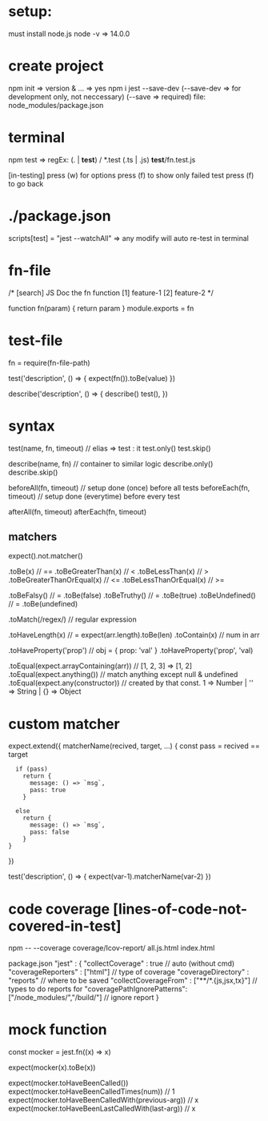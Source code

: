 <!--
  http://devhints.io/jest
  https://github.com/sapegin/jest-cheat-sheet/blob/master/Readme.md
-->

# setup:
  must install node.js
  node -v => 14.0.0


# create project
  npm init => version & ... => yes
  npm i jest --save-dev
  (--save-dev => for development only, not neccessary)
  (--save => required)
  file: node_modules/package.json


# terminal
  npm test => regEx: (. | __test__) / *.test (.ts | .js)
  __test__/fn.test.js

  [in-testing]
  press (w) for options
    press (f) to show only failed test
    press (f) to go back


# ./package.json
  scripts[test] = "jest --watchAll"
                => any modify will auto re-test in terminal


# fn-file
  /*  [search] JS Doc
    the fn function
    [1] feature-1
    [2] feature-2
  */

  function fn(param) { return param }
  module.exports = fn


# test-file
  fn = require(fn-file-path)

  test('description', () => {
    expect(fn()).toBe(value)
  })

  describe('description', () => {
    describe()
    test(),
  })


# syntax
  test(name, fn, timeout)     // elias => test : it
  test.only()
  test.skip()

  describe(name, fn)          // container to similar logic
  describe.only()
  describe.skip()

  beforeAll(fn, timeout)      // setup done (once) before all tests
  beforeEach(fn, timeout)     // setup done (everytime) before every test

  afterAll(fn, timeout)
  afterEach(fn, timeout)


## matchers
  expect().not.matcher()

  .toBe(x)                    // ==
  .toBeGreaterThan(x)         // <
  .toBeLessThan(x)            // >
  .toBeGreaterThanOrEqual(x)  // <=
  .toBeLessThanOrEqual(x)     // >=

  .toBeFalsy()                // = .toBe(false)
  .toBeTruthy()               // = .toBe(true)
  .toBeUndefined()            // = .toBe(undefined)

  .toMatch(/regex/)           // regular expression

  .toHaveLength(x)            // = expect(arr.length).toBe(len)
  .toContain(x)               // num in arr

  .toHaveProperty('prop')     // obj = { prop: 'val' }
  .toHaveProperty('prop', 'val)

  .toEqual(expect.arrayContaining(arr))  // [1, 2, 3] => [1, 2]
  .toEqual(expect.anything())  // match anything except null & undefined
  .toEqual(expect.any(constructor))
    // created by that const. 1 => Number | '' => String | {} => Object

# custom matcher
  expect.extend({
    matcherName(recived, target, ...) {
      const pass = recived == target

      if (pass)
        return {
          message: () => `msg`,
          pass: true
        }

      else
        return {
          message: () => `msg`,
          pass: false
        }
    }
  })

  test('description', () => { expect(var-1).matcherName(var-2) })


# code coverage  [lines-of-code-not-covered-in-test]
  npm -- --coverage
  coverage/Icov-report/
                      all.js.html
                      index.html

  package.json
    "jest" : {
      "collectCoverage" : true          // auto (without cmd)
      "coverageReporters" : ["html"]    // type of coverage
      "coverageDirectory" : "reports"   // where to be saved
      "collectCoverageFrom" : ["**/*.{js,jsx,tx}"]  // types to do reports for
      "coveragePathIgnorePatterns": ["/node_modules/","/build/"]    // ignore report
     }


# mock function
  const mocker = jest.fn((x) => x)

  expect(mocker(x).toBe(x))

  expect(mocker.toHaveBeenCalled())
  expect(mocker.toHaveBeenCalledTimes(num))           // 1
  expect(mocker.toHaveBeenCalledWith(previous-arg))   // x
  expect(mocker.toHaveBeenLastCalledWith(last-arg))   // x

